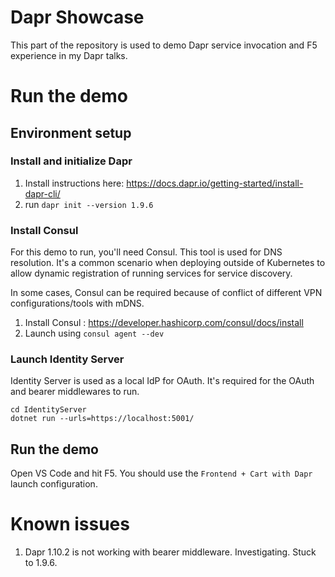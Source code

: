 # Dapr Showcase

This part of the repository is used to demo Dapr service invocation and F5 experience in my Dapr talks.

# Run the demo

## Environment setup

### Install and initialize Dapr

1. Install instructions here: https://docs.dapr.io/getting-started/install-dapr-cli/
2. run `dapr init --version 1.9.6`

### Install Consul

For this demo to run, you'll need Consul. This tool is used for DNS resolution. It's a common scenario when deploying outside of Kubernetes to allow dynamic registration of running services for service discovery.

In some cases, Consul can be required because of conflict of different VPN configurations/tools with mDNS. 

1. Install Consul : https://developer.hashicorp.com/consul/docs/install
2. Launch using `consul agent --dev`

### Launch Identity Server

Identity Server is used as a local IdP for OAuth. It's required for the OAuth and bearer middlewares to run.

```
cd IdentityServer 
dotnet run --urls=https://localhost:5001/
```

## Run the demo

Open VS Code and hit F5. You should use the `Frontend + Cart with Dapr` launch configuration.

# Known issues

1. Dapr 1.10.2 is not working with bearer middleware. Investigating. Stuck to 1.9.6.